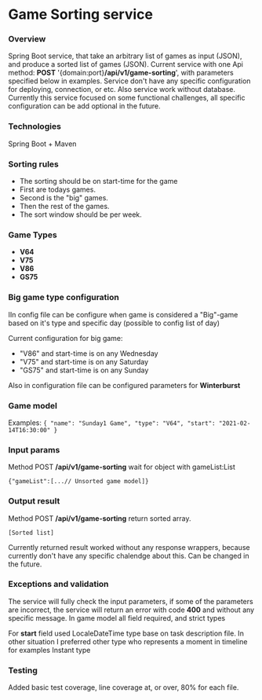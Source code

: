 # Game Sorting service

### Overview
Spring Boot service, that take an arbitrary list of games as input (JSON), and produce a sorted list of games (JSON).
Current service with one Api method: **POST** '{domain:port}**/api/v1/game-sorting**', with parameters specified below in examples.
Service don't have any specific configuration for deploying, connection, or etc. Also service work without database.
Currently this service focused on some functional challenges, all specific configuration can be add optional in the future.

### Technologies

Spring Boot + Maven

### Sorting rules

- The sorting should be on start-time for the game
- First are todays games.
- Second is the "big" games.
- Then the rest of the games.
- The sort window should be per week.

### Game Types

- **V64**
- **V75**
- **V86**
- **GS75**

### Big game type configuration

IIn config file can be configure when game is considered a "Big"-game based on it's type and specific day (possible to config list of day)

Current configuration for big game:

- "V86" and start-time is on any Wednesday
- "V75" and start-time is on any Saturday
- "GS75" and start-time is on any Sunday

Also in configuration file can be configured parameters for **Winterburst**

### Game model 

Examples:
`{
"name": "Sunday1 Game",
"type": "V64",
"start": "2021-02-14T16:30:00"
}`

### Input params

Method POST **/api/v1/game-sorting** wait for object with gameList:List<Game>

`{"gameList":[...// Unsorted game model]}`

### Output result

Method POST **/api/v1/game-sorting** return sorted array. 

`[Sorted list]`

Currently returned result worked without any response wrappers, because currently don't have any specific chalendge about this. Can be changed in the future. 

### Exceptions and validation

The service will fully check the input parameters, if some of the parameters are incorrect, the service will return an error with code **400** and without any specific message.
In game model all field required, and strict types

For **start** field used LocaleDateTime type base on task description file. 
In other situation I preferred other type who represents a moment in timeline for examples Instant type

### Testing

Added basic test coverage, line coverage at, or over, 80% for each file.
